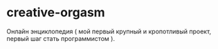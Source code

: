# creative-orgasm
Онлайн энциклопедия ( мой первый крупный и кропотливый проект, первый шаг стать программистом ).
